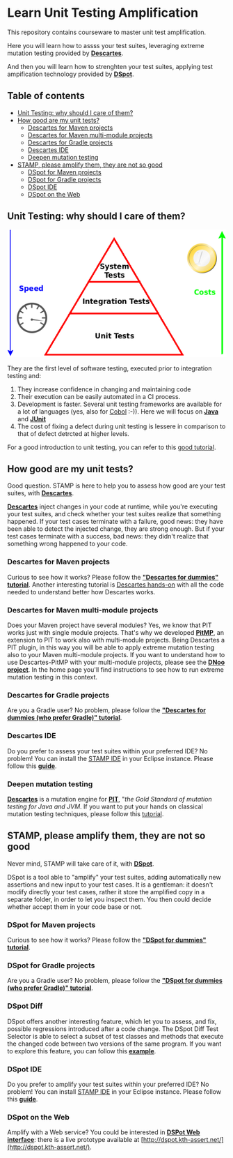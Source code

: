 # Learn Unit Testing Amplification
This repository contains courseware to master unit test amplification.

Here you will learn how to assss your test suites, leveraging extreme mutation testing provided by **[Descartes](https://github.com/STAMP-project/pitest-descartes)**.

And then you will learn how to strenghten your test suites, applying test ampification technology provided by **[DSpot](https://github.com/STAMP-project/dspot)**.

## Table of contents
  - [Unit Testing: why should I care of them?](#unit-testing-why-should-i-care-of-them-unit-testing-intro)
  - [How good are my unit tests?](#how-good-are-my-unit-tests-learn-descartes)
    - [Descartes for Maven projects](#descartes-for-maven-projects)
    - [Descartes for Maven multi-module projects](#descartes-for-maven-multi-module-projects)
    - [Descartes for Gradle projects](#descartes-for-gradle-projects)
    - [Descartes IDE](#descartes-ide)
    - [Deepen mutation testing](#deepen-mutation-testing)
  - [STAMP, please amplify them, they are not so good](#stamp-please-amplify-them-they-are-not-so-good-learn-dspot)
      - [DSpot for Maven projects](#dspot-for-maven-projects)
      - [DSpot for Gradle projects](#dspot-for-gradle-projects)
    - [DSpot IDE](#dspot-ide)
    - [DSpot on the Web](#dspot-on-the-web)



## Unit Testing: why should I care of them?

![Test Pyramid](images/test-pyramid.png)

They are the first level of software testing, executed prior to integration testing and:
1. They increase confidence in changing and maintaining code
1. Their execution can be easily automated in a CI process.
1. Development is faster. Several unit testing frameworks are available for a lot of languages (yes, also for [Cobol](https://github.com/neopragma/cobol-unit-test) :-)). Here we will focus on **[Java](https://openjdk.java.net/)** and **[JUnit](https://junit.org/)**
1. The cost of fixing a defect during unit testing is lessere in comparison to that of defect detrcted at higher levels.

For a good introduction to unit testing, you can refer to this [good tutorial](https://www.vogella.com/tutorials/JUnit/article.html).

## How good are my unit tests?
Good question. STAMP is here to help you to assess how good are your test suites, with **[Descartes](https://github.com/STAMP-project/pitest-descartes)**.

**[Descartes](https://github.com/STAMP-project/pitest-descartes)** inject changes in your code at runtime, while you're executing your test suites, and check whether your test suites realize that something happened.
If your test cases terminate with a failure, good news: they have been able to detect the injected change, they are strong enough.
But if your test cases terminate with a success, bad news: they didn't realize that something wrong happened to your code.

### Descartes for Maven projects
Curious to see how it works? Please follow the **["Descartes for dummies" tutorial](https://github.com/STAMP-project/pitest-descartes/blob/master/docs/descartes-for-dummies-mvn.md)**.
Another interesting tutorial is [Descartes hands-on](https://github.com/STAMP-project/descartes-hands-on) with all the code needed to understand better how Descartes works.

### Descartes for Maven multi-module projects
Does your Maven project have several modules? Yes, we know that PIT works just with single module projects. That's why we developed **[PitMP](https://github.com/STAMP-project/pitmp-maven-plugin)**, an extension to PIT to work also with multi-module projects. Being Descartes a PIT plugin, in this way you will be able to apply extreme mutation testing also to your Maven multi-module projects. If you want to understand how to use Descartes-PitMP with your multi-module projects, please see the **[DNoo project](https://github.com/STAMP-project/dnoo)**. In the home page you'll find instructions to see how to run extreme mutation testing in this context.

### Descartes for Gradle projects
Are you a Gradle user? No problem, please follow the **["Descartes for dummies (who prefer Gradle)" tutorial](https://github.com/STAMP-project/pitest-descartes/blob/master/docs/descartes-for-dummies-gradle.md)**.

### Descartes IDE
Do you prefer to assess your test suites within your preferred IDE? No problem! You can install the [STAMP IDE](https://github.com/STAMP-project/stamp-ide) in your Eclipse instance. Please follow this **[guide](https://github.com/STAMP-project/stamp-ide/blob/master/README_Descartes.md)**.

### Deepen mutation testing
**[Descartes](https://github.com/STAMP-project/pitest-descartes)** is a mutation engine for **[PIT](https://pitest.org/)**, "*the Gold Standard of mutation testing for Java and JVM*.
If you want to put your hands on classical mutation testing techniques, please follow this [tutorial](https://www.mkyong.com/maven/maven-pitest-mutation-testing-example/).

## STAMP, please amplify them, they are not so good
Never mind, STAMP will take care of it, with **[DSpot](https://github.com/STAMP-project/dspot)**.

DSpot is a tool able to "amplify" your test suites, adding automatically new assertions and new input to your test cases. It is a gentleman: it doesn't modify directly your test cases, rather it store the amplified copy in a separate folder, in order to let you inspect them. You then could decide whether accept them in your code base or not.

### DSpot for Maven projects
Curious to see how it works? Please follow the **["DSpot for dummies" tutorial](https://github.com/STAMP-project/dspot/blob/master/docs/dspot-for-dummies.md)**.

### DSpot for Gradle projects
Are you a Gradle user? No problem, please follow the **["DSpot for dummies (who prefer Gradle)" tutorial](https://github.com/STAMP-project/dspot/blob/master/docs/dspot-for-dummies.md#execute-an-analysis-with-dspot-on-a-gradle-project)**.

### DSpot Diff
DSpot offers another interesting feature, which let you to assess, and fix, possible regressions introduced after a code change. The DSpot Diff Test Selector is able to select a subset of test classes and methods that execute the changed code between two versions of the same program. If you want to explore this feature, you can follow this **[example](https://github.com/STAMP-project/dspot/tree/master/dspot-diff-test-selection#running-example)**.

### DSpot IDE
Do you prefer to amplify your test suites within your preferred IDE? No problem! You can install [STAMP IDE](https://github.com/STAMP-project/stamp-ide) in your Eclipse instance. Please follow this **[guide](https://github.com/STAMP-project/stamp-ide/blob/master/README_DSpot.md)**.

### DSpot on the Web
Amplify with a Web service? You could be interested in **[DSPot Web interface](https://github.com/STAMP-project/dspot/blob/master/dspot-web/README.md)**: there is a live prototype available at [http://dspot.kth-assert.net/](http://dspot.kth-assert.net/).


